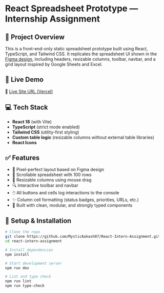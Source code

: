 # React Spreadsheet Prototype — Internship Assignment

## 🚀 Project Overview

This is a front-end-only static spreadsheet prototype built using React, TypeScript, and Tailwind CSS. It replicates the spreadsheet UI shown in the [Figma design](https://www.figma.com/design/3nywpu5sz45RrCmwe68QZP/Intern-Design-Assigment?node-id=2-2535&t=DJGGMt8I4fiZjoIB-1), including headers, resizable columns, toolbar, navbar, and a grid layout inspired by Google Sheets and Excel.

## 📸 Live Demo

🔗 [Live Site URL (Vercel)](https://react-intern-assignment-mu.vercel.app/)

## 💻 Tech Stack

- **React 18** (with Vite)
- **TypeScript** (strict mode enabled)
- **Tailwind CSS** (utility-first styling)
- **Custom table logic** (resizable columns without external table libraries)
- **React Icons**

## ✅ Features

- 🎯 Pixel-perfect layout based on Figma design
- 📄 Scrollable spreadsheet with 100 rows
- 📌 Resizable columns using mouse drag
- 🔍 Interactive toolbar and navbar
- 🖱️ All buttons and cells log interactions to the console
- ✨ Column cell formatting (status badges, priorities, URLs, etc.)
- 🧠 Built with clean, modular, and strongly typed components

## 🧪 Setup & Installation

```bash
# Clone the repo
git clone https://github.com/MysticAakash07/React-Intern-Assignment.git
cd react-intern-assignment

# Install dependencies
npm install

# Start development server
npm run dev

# Lint and type check
npm run lint
npm run type-check
